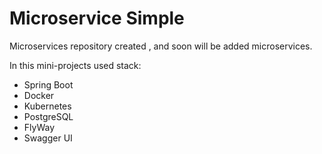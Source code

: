 # Microservice Simple

Microservices repository created , and soon will be added microservices.

In this mini-projects used stack:
- Spring Boot
- Docker 
- Kubernetes
- PostgreSQL
- FlyWay
- Swagger UI
